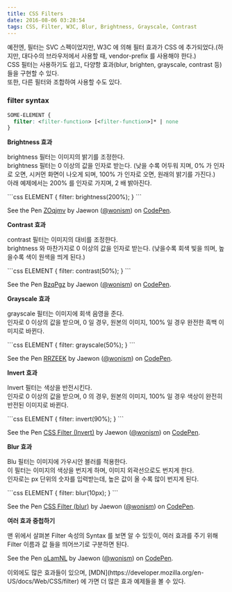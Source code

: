 ```yaml
---
title: CSS Filters
date: 2016-08-06 03:28:54
tags: CSS, Filter, W3C, Blur, Brightness, Grayscale, Contrast
---
```

<p>예전엔, 필터는 SVC 스펙이었지만, W3C 에 의해 필터 효과가 CSS 에 추가되었다.(하지만, 대다수의 브라우저에서 사용할 때, vendor-prefix 를 사용해야 한다.)<br />CSS 필터는 사용하기도 쉽고, 다양항 효과(blur, brighten, grayscale, contrast 등) 들을 구현할 수 있다.<br />또한, 다른 필터와 조합하여 사용할 수도 있다.</p>

### filter syntax
```css
SOME-ELEMENT {
  filter: <filter-function> [<filter-function>]* | none
}
```

__Brightness 효과__
<p>
brightness 필터는 이미지의 밝기를 조정한다.<br />brightness 필터는 0 이상의 값을 인자로 받는다. (낮을 수록 어두워 지며, 0% 가 인자로 오면, 시커먼 화면이 나오게 되며, 100% 가 인자로 오면, 원래의 밝기를 가진다.)<br />아래 예제에서는 200% 를 인자로 가지며, 2 배 밝아진다.</p>
```css
ELEMENT {
  filter: brightness(200%);
}
```
<p data-height="265" data-theme-id="dark" data-slug-hash="ZOqjmv" data-default-tab="result" data-user="wonism" data-embed-version="2" class="codepen">See the Pen <a href="https://codepen.io/wonism/pen/ZOqjmv/">ZOqjmv</a> by Jaewon (<a href="http://codepen.io/wonism">@wonism</a>) on <a href="http://codepen.io">CodePen</a>.</p>
<script async src="//assets.codepen.io/assets/embed/ei.js"></script>

__Contrast 효과__
<p>contrast 필터는 이미지의 대비를 조정한다.<br />brightness 와 마찬가지로 0 이상의 값을 인자로 받는다. (낮을수록 회색 빛을 띄며, 높을수록 색이 원색을 띄게 된다.)<br /></p>
```css
ELEMENT {
  filter: contrast(50%);
}
```
<p data-height="265" data-theme-id="dark" data-slug-hash="BzqPgz" data-default-tab="result" data-user="wonism" data-embed-version="2" class="codepen">See the Pen <a href="http://codepen.io/wonism/pen/BzqPgz/">BzqPgz</a> by Jaewon (<a href="http://codepen.io/wonism">@wonism</a>) on <a href="http://codepen.io">CodePen</a>.</p>
<script async src="//assets.codepen.io/assets/embed/ei.js"></script>

__Grayscale 효과__
<p>grayscale 필터는 이미지에 회색 음영을 준다.<br />인자로 0 이상의 값을 받으며, 0 일 경우, 원본의 이미지, 100% 일 경우 완전한 흑백 이미지로 바뀐다.</p>
```css
ELEMENT {
  filter: grayscale(50%);
}
```
<p data-height="265" data-theme-id="dark" data-slug-hash="RRZEEK" data-default-tab="result" data-user="wonism" data-embed-version="2" class="codepen">See the Pen <a href="http://codepen.io/wonism/pen/RRZEEK/">RRZEEK</a> by Jaewon (<a href="http://codepen.io/wonism">@wonism</a>) on <a href="http://codepen.io">CodePen</a>.</p>
<script async src="//assets.codepen.io/assets/embed/ei.js"></script>

__Invert 효과__
<p>Invert 필터는 색상을 반전시킨다.<br />인자로 0 이상의 값을 받으며, 0 의 경우, 원본의 이미지, 100% 일 경우 색상이 완전히 반전된 이미지로 바뀐다.</p>
```css
ELEMENT {
  filter: invert(90%);
}
```
<p data-height="265" data-theme-id="dark" data-slug-hash="dXgwBX" data-default-tab="result" data-user="wonism" data-embed-version="2" class="codepen">See the Pen <a href="http://codepen.io/wonism/pen/dXgwBX/">CSS Filter (Invert)</a> by Jaewon (<a href="http://codepen.io/wonism">@wonism</a>) on <a href="http://codepen.io">CodePen</a>.</p>
<script async src="//assets.codepen.io/assets/embed/ei.js"></script>

__Blur 효과__
<p>Blu 필터는 이미지에 가우시안 블러를 적용한다.<br />이 필터는 이미지의 색상을 번지게 하며, 이미지 외곽선으로도 번지게 한다.<br />인자로는 px 단위의 숫자를 입력받는데, 높은 값이 올 수록 많이 번지게 된다.</p>
```css
ELEMENT {
  filter: blur(10px);
}
```
<p data-height="265" data-theme-id="dark" data-slug-hash="PzyVYO" data-default-tab="result" data-user="wonism" data-embed-version="2" class="codepen">See the Pen <a href="http://codepen.io/wonism/pen/PzyVYO/">CSS Filter (blur)</a> by Jaewon (<a href="http://codepen.io/wonism">@wonism</a>) on <a href="http://codepen.io">CodePen</a>.</p>
<script async src="//assets.codepen.io/assets/embed/ei.js"></script>

__여러 효과 중첩하기__
<p>맨 위에서 살펴본 Filter 속성의 Syntax 를 보면 알 수 있듯이, 여러 효과를 주기 위해 Filter 이름과 값 들을 띄어쓰기로 구분하면 된다.</p>
<p data-height="265" data-theme-id="dark" data-slug-hash="oLamNL" data-default-tab="result" data-user="wonism" data-embed-version="2" class="codepen">See the Pen <a href="http://codepen.io/wonism/pen/oLamNL/">oLamNL</a> by Jaewon (<a href="http://codepen.io/wonism">@wonism</a>) on <a href="http://codepen.io">CodePen</a>.</p>
<script async src="//assets.codepen.io/assets/embed/ei.js"></script>

<p>이외에도 많은 효과들이 있으며, [MDN](https://developer.mozilla.org/en-US/docs/Web/CSS/filter) 에 가면 더 많은 효과 예제들을 볼 수 있다.</p>




